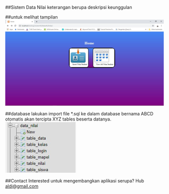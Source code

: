 ##Sistem Data Nilai
keterangan berupa deskripsi keunggulan

##untuk melihat tampilan
![homepage](images/homepage.jpg)

##database
lakukan import file *.sql ke dalam database bernama ABCD otomatis akan tercipta XYZ tables beserta datanya. ![tables](images/table.jpg)

##Contact
Interested untuk mengembangkan aplikasi serupa? Hub aldi@gmail.com